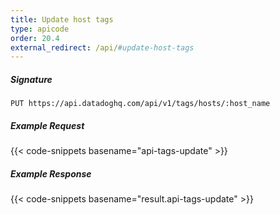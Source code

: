 ```yaml
---
title: Update host tags
type: apicode
order: 20.4
external_redirect: /api/#update-host-tags
---
```


##### Signature
`PUT https://api.datadoghq.com/api/v1/tags/hosts/:host_name`
##### Example Request
{{< code-snippets basename="api-tags-update" >}}
##### Example Response
{{< code-snippets basename="result.api-tags-update" >}}